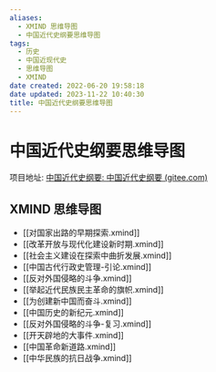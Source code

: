 ```yaml
---
aliases:
  - XMIND 思维导图
  - 中国近代史纲要思维导图
tags:
  - 历史
  - 中国近现代史
  - 思维导图
  - XMIND
date created: 2022-06-20 19:58:18
date updated: 2023-11-22 10:40:30
title: 中国近代史纲要思维导图
---
```


# 中国近代史纲要思维导图

项目地址: [中国近代史纲要: 中国近代史纲要 (gitee.com)](https://gitee.com/LinQ812/zgjdsgy?_from=gitee_search)

## XMIND 思维导图

- [[对国家出路的早期探索.xmind]]
- [[改革开放与现代化建设新时期.xmind]]
- [[社会主义建设在探索中曲折发展.xmind]]
- [[中国古代行政史管理-引论.xmind]]
- [[反对外国侵略的斗争.xmind]]
- [[举起近代民族民主革命的旗帜.xmind]]
- [[为创建新中国而奋斗.xmind]]
- [[中国历史的新纪元.xmind]]
- [[反对外国侵略的斗争-复习.xmind]]
- [[开天辟地的大事件.xmind]]
- [[中国革命新道路.xmind]]
- [[中华民族的抗日战争.xmind]]

